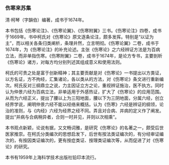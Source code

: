 ### 伤寒来苏集

清·柯琴（字韻伯）编著，成书于1674年。

本书包括《伤寒论注》、《伤寒论翼》、《伤寒附翼》三书。《伤寒论注》四卷，成书于1669年。书中柯氏对《伤寒论》原文逐条论注，颇多发挥。特别是“以证为主”，而以相关各条归类阐析，条理井然，立言明彻。《伤寒论翼》二卷，成书于1674年，为《伤寒论注》的补充论述。主张《伤寒论》之六经辨证方法是为百病立法，而非单指伤寒。《伤寒附翼》二卷，成书于1674年，是论方专书，主要剖析《伤寒论》诸方，对每方均分别列述其组成意义和使用法则。

柯氏的可贵之处是富于创新精神；其主要贡献是对《伤寒论》一书提出以方类证，以方名证，方不拘经，汇集诸论，各以类从的方法，对《伤寒论》条文进行重新编次。柯氏反对三纲鼎立之说，力主因证立方之论，重视辨证施治，医不执方。同时认为仲景六经为百病立法，非单适用于外感热证，扩大了《伤寒论》的应用范围。从而为六经正义，提出了腰以上为三阳地面，腰以下为三阴地面，分属六经，创立经界学说，阐明仲景六经不能以经络来概括。认为《伤寒》六经是辨证的纲领，论治的准则，与《内经》六经为经界之经不同。弄且对合病、并病的定义作了阐发。提出“并病与合病稍异者，合则一时并见，并则以次相乘”。

本书观点新颖，论说有据，又文畅词雅，是研究《伤寒论》的名著之一，颇受后世医家推崇。在柯氏分类编次的思想启发下，后世有按法类证编次的，有分经审证编次的，有按因类证编次的，更有按症类证、按理类证编次等，从而促进了对《伤寒论》的研究。

本书有1959年上海科学技术出版社铅印本流行。
